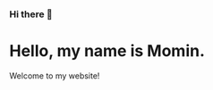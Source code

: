 ### Hi there 👋
<!-- A big thank you to Prantham for the inspiration: https://twitter.com/Prathkum/status/1392434632935841793 -->

<h1>Hello, my name is Momin.</h1>
<p class="subtitle">Welcome to my website!</p>

<!--
**Momin606/Momin606** is a ✨ _special_ ✨ repository because its `README.md` (this file) appears on your GitHub profile.

Here are some ideas to get you started:

- 🔭 I’m currently working on ...
- 🌱 I’m currently learning ...
- 👯 I’m looking to collaborate on ...
- 🤔 I’m looking for help with ...
- 💬 Ask me about ...
- 📫 How to reach me: ...
- 😄 Pronouns: ...
- ⚡ Fun fact: ...
-->
